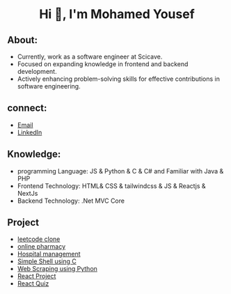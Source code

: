 
<h1 align="center">Hi 👋, I'm Mohamed Yousef</h1>

## About:
- Currently, work as a software engineer at Scicave.
- Focused on expanding knowledge in frontend and backend development.
- Actively enhancing problem-solving skills for effective contributions in software engineering.

## connect:
- [Email](mailto:muhammedahmedyousef@gmail.com)
- [LinkedIn](https://www.linkedin.com/in/mohamed-ahmed-yousef/)

## Knowledge:
- programming Language: JS & Python & C & C# and Familiar with Java & PHP
- Frontend Technology: HTML& CSS & tailwindcss & JS & Reactjs & NextJs
- Backend Technology: .Net MVC Core
## Project
- [leetcode clone](https://github.com/mohamedahmed-cloud/leetcode)
- [online pharmacy](https://github.com/ikseer/Frontend)
- [Hospital management](https://github.com/Hospital-Database/Frontend)
- [Simple Shell using C](https://github.com/mohamedahmed-cloud/simple_shell)
- [Web Scraping using Python](https://github.com/mohamedahmed-cloud/web-scraping)
- [React Project](https://github.com/mohamedahmed-cloud/React-Small-Project)
- [React Quiz](https://github.com/mohamedahmed-cloud/React-Quiz)
<!-- - [Leetcode clone] -->
<!-- - [Chatapp] -->
